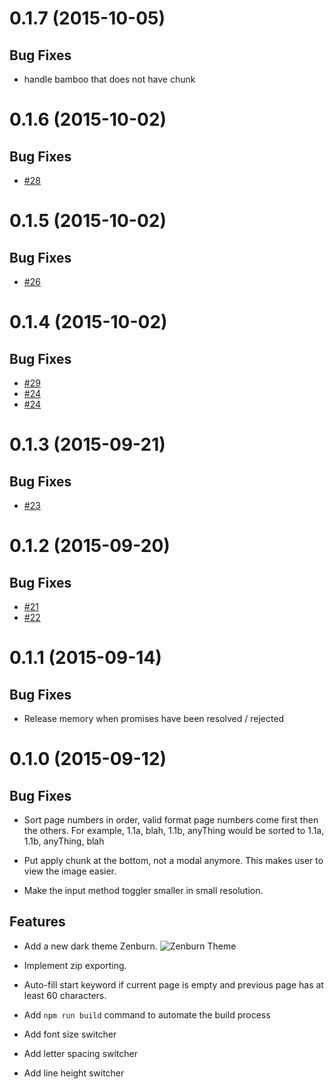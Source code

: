 <a name="0.1.7"></a>

# 0.1.7 (2015-10-05)

## Bug Fixes

- handle bamboo that does not have chunk

<a name="0.1.6"></a>

# 0.1.6 (2015-10-02)

## Bug Fixes

- [\#28](https://github.com/karmapa/ketaka-lite/issues/28)

<a name="0.1.5"></a>

# 0.1.5 (2015-10-02)

## Bug Fixes

- [\#26](https://github.com/karmapa/ketaka-lite/issues/26)

<a name="0.1.4"></a>

# 0.1.4 (2015-10-02)

## Bug Fixes

- [\#29](https://github.com/karmapa/ketaka-lite/issues/29)
- [\#24](https://github.com/karmapa/ketaka-lite/issues/25)
- [\#24](https://github.com/karmapa/ketaka-lite/issues/24)


<a name="0.1.3"></a>
# 0.1.3 (2015-09-21)

## Bug Fixes

- [\#23](https://github.com/karmapa/ketaka-lite/issues/23)


<a name="0.1.2"></a>
# 0.1.2 (2015-09-20)

## Bug Fixes

- [\#21](https://github.com/karmapa/ketaka-lite/issues/21)
- [\#22](https://github.com/karmapa/ketaka-lite/issues/22)

<a name="0.1.1"></a>
# 0.1.1 (2015-09-14)

## Bug Fixes

- Release memory when promises have been resolved / rejected

<a name="0.1.0"></a>
# 0.1.0 (2015-09-12)

## Bug Fixes

- Sort page numbers in order, valid format page numbers come first then the others.
For example, 1.1a, blah, 1.1b, anyThing would be sorted to 1.1a, 1.1b, anyThing, blah

- Put apply chunk at the bottom, not a modal anymore. This makes user to view the image easier.

- Make the input method toggler smaller in small resolution.


## Features

- Add a new dark theme Zenburn.
![Zenburn Theme](https://raw.githubusercontent.com/kmsheng/ketaka-lite/master/files/documentation/ketaka-lite-zenburn.png)

- Implement zip exporting.

- Auto-fill start keyword if current page is empty and previous page has at least 60 characters.

- Add `npm run build` command to automate the build process

- Add font size switcher

- Add letter spacing switcher

- Add line height switcher
